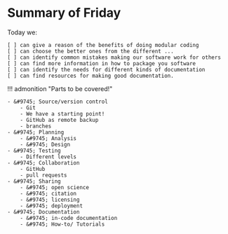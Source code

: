 # Summary of Friday

Today we:

    [ ] can give a reason of the benefits of doing modular coding
    [ ] can choose the better ones from the different ...
    [ ] can identify common mistakes making our software work for others
    [ ] can find more information in how to package you software
    [ ] can identify the needs for different kinds of documentation
    [ ] can find resources for making good documentation.

!!! admonition "Parts to be covered!"

    - &#9745; Source/version control
        - Git
        - We have a starting point!
        - GitHub as remote backup
        - branches
    - &#9745; Planning
        - &#9745; Analysis
        - &#9745; Design
    - &#9745; Testing
        - Different levels
    - &#9745; Collaboration
        - GitHub
        - pull requests
    - &#9745; Sharing
        - &#9745; open science
        - &#9745; citation
        - &#9745; licensing  
        - &#9745; deployment
    - &#9745; Documentation
        - &#9745; in-code documentation
        - &#9745; How-to/ Tutorials
